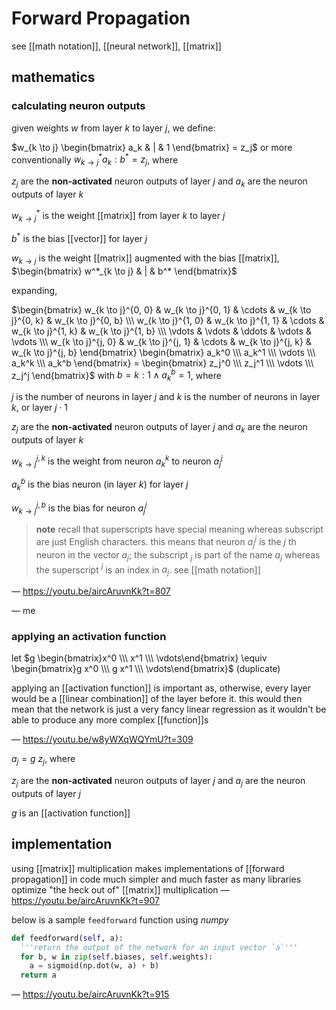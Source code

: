 # Forward Propagation

see [[math notation]], [[neural network]], [[matrix]]

## mathematics

### calculating neuron outputs

given weights $w$ from layer $k$ to layer $j$, we define:

$w_{k \to j} \begin{bmatrix} a_k & | & 1 \end{bmatrix} = z_j$ or more conventionally $w^*_{k \to j} a_k : b^* = z_j$, where

$z_j$ are the **non-activated** neuron outputs of layer $j$ and $a_k$ are the neuron outputs of layer $k$

$w^*_{k \to j}$ is the weight [[matrix]] from layer $k$ to layer $j$

$b^*$ is the bias [[vector]] for layer $j$

$w_{k \to j}$ is the weight [[matrix]] augmented with the bias [[matrix]], $\begin{bmatrix} w^*_{k \to j} & | & b^* \end{bmatrix}$

expanding,

$\begin{bmatrix} w_{k \to j}^{0, 0} & w_{k \to j}^{0, 1} & \cdots & w_{k \to j}^{0, k} & w_{k \to j}^{0, b} \\\ w_{k \to j}^{1, 0} & w_{k \to j}^{1, 1} & \cdots & w_{k \to j}^{1, k} & w_{k \to j}^{1, b} \\\ \vdots & \vdots & \ddots & \vdots & \vdots \\\ w_{k \to j}^{j, 0} & w_{k \to j}^{j, 1} & \cdots & w_{k \to j}^{j, k} & w_{k \to j}^{j, b} \end{bmatrix} \begin{bmatrix} a_k^0 \\\ a_k^1 \\\ \vdots \\\ a_k^k \\\ a_k^b \end{bmatrix} = \begin{bmatrix} z_j^0 \\\ z_j^1 \\\ \vdots \\\ z_j^j \end{bmatrix}$ with $b = k : 1 \land a_k^b = 1$, where

$j$ is the number of neurons in layer $j$ and $k$ is the number of neurons in layer $k$, or layer $j \cdot 1$

$z_j$ are the **non-activated** neuron outputs of layer $j$ and $a_k$ are the neuron outputs of layer $k$

$w_{k \to j}^{j, k}$ is the weight from neuron $a_k^k$ to neuron $a_j^j$

$a_k^b$ is the bias neuron (in layer $k$) for layer $j$

$w_{k \to j}^{j, b}$ is the bias for neuron $a_j^j$

> **note** recall that superscripts have special meaning whereas subscript are just English characters. this means that neuron $a_j^j$ is the $j$ th neuron in the vector $a_j$; the subscript $_j$ is part of the name $a_j$ whereas the superscript $^j$ is an index in $a_j$. see [[math notation]]

&mdash; <https://youtu.be/aircAruvnKk?t=807>

&mdash; me

### applying an activation function

let $g \begin{bmatrix}x^0 \\\ x^1 \\\ \vdots\end{bmatrix} \equiv \begin{bmatrix}g x^0 \\\ g x^1 \\\ \vdots\end{bmatrix}$ (duplicate)

applying an [[activation function]] is important as, otherwise, every layer would be a [[linear combination]] of the layer before it. this would then mean that the network is just a very fancy linear regression as it wouldn't be able to produce any more complex [[function]]s

&mdash; <https://youtu.be/w8yWXqWQYmU?t=309>

$a_j = g\ z_j$, where

$z_j$ are the **non-activated** neuron outputs of layer $j$ and $a_j$ are the neuron outputs of layer $j$

$g$ is an [[activation function]]

## implementation

using [[matrix]] multiplication makes implementations of [[forward propagation]] in code much simpler and much faster as many libraries optimize "the heck out of" [[matrix]] multiplication &mdash; <https://youtu.be/aircAruvnKk?t=907>

below is a sample `feedforward` function using _numpy_

```python
def feedforward(self, a):
  '''return the output of the network for an input vector `a`'''
  for b, w in zip(self.biases, self.weights):
    a = sigmoid(np.dot(w, a) + b)
  return a
```

&mdash; <https://youtu.be/aircAruvnKk?t=915>
